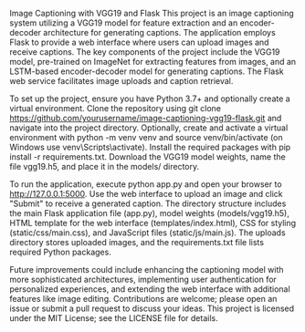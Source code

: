 Image Captioning with VGG19 and Flask
This project is an image captioning system utilizing a VGG19 model for feature extraction and an encoder-decoder architecture for generating captions. The application employs Flask to provide a web interface where users can upload images and receive captions. The key components of the project include the VGG19 model, pre-trained on ImageNet for extracting features from images, and an LSTM-based encoder-decoder model for generating captions. The Flask web service facilitates image uploads and caption retrieval.

To set up the project, ensure you have Python 3.7+ and optionally create a virtual environment. Clone the repository using git clone https://github.com/yourusername/image-captioning-vgg19-flask.git and navigate into the project directory. Optionally, create and activate a virtual environment with python -m venv venv and source venv/bin/activate (on Windows use venv\Scripts\activate). Install the required packages with pip install -r requirements.txt. Download the VGG19 model weights, name the file vgg19.h5, and place it in the models/ directory.

To run the application, execute python app.py and open your browser to http://127.0.0.1:5000. Use the web interface to upload an image and click "Submit" to receive a generated caption. The directory structure includes the main Flask application file (app.py), model weights (models/vgg19.h5), HTML template for the web interface (templates/index.html), CSS for styling (static/css/main.css), and JavaScript files (static/js/main.js). The uploads directory stores uploaded images, and the requirements.txt file lists required Python packages.

Future improvements could include enhancing the captioning model with more sophisticated architectures, implementing user authentication for personalized experiences, and extending the web interface with additional features like image editing. Contributions are welcome; please open an issue or submit a pull request to discuss your ideas. This project is licensed under the MIT License; see the LICENSE file for details.

